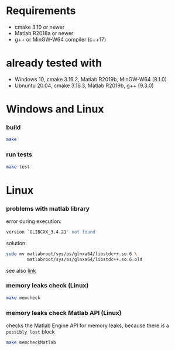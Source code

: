 # Requirements
 - cmake 3.10 or newer
 - Matlab R2018a or newer
 - g++ or MinGW-W64 compiler (c++17)

# already tested with
 - Windows 10, cmake 3.16.2, Matlab R2019b, MinGW-W64 (8.1.0)
 - Ubnuntu 20.04,  cmake 3.16.3, Matlab R2019b, g++ (9.3.0)

# Windows and Linux
### build
```sh
make
```

### run tests
```sh
make test
```

# Linux
### problems with matlab library
error during execution: 
```sh
version `GLIBCXX_3.4.21' not found
```
solution:
```sh
sudo mv matlabroot/sys/os/glnxa64/libstdc++.so.6 \
        matlabroot/sys/os/glnxa64/libstdc++.so.6.old
```
see also [link](https://de.mathworks.com/matlabcentral/answers/329796-issue-with-libstdc-so-6)

### memory leaks check (Linux)
```sh
make memcheck
```
### memory leaks check Matlab API (Linux)
checks the Matlab Engine API for memory leaks, because there is a `possibly lost` block
```sh
make memcheckMatlab
```